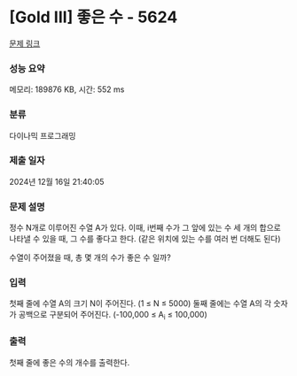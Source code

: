 # [Gold III] 좋은 수 - 5624 

[문제 링크](https://www.acmicpc.net/problem/5624) 

### 성능 요약

메모리: 189876 KB, 시간: 552 ms

### 분류

다이나믹 프로그래밍

### 제출 일자

2024년 12월 16일 21:40:05

### 문제 설명

<p>정수 N개로 이루어진 수열 A가 있다. 이때, i번째 수가 그 앞에 있는 수 세 개의 합으로 나타낼 수 있을 때, 그 수를 좋다고 한다. (같은 위치에 있는 수를 여러 번 더해도 된다)</p>

<p>수열이 주어졌을 때, 총 몇 개의 수가 좋은 수 일까?</p>

### 입력 

 <p>첫째 줄에 수열 A의 크기 N이 주어진다. (1 ≤ N ≤ 5000) 둘째 줄에는 수열 A의 각 숫자가 공백으로 구분되어 주어진다. (-100,000 ≤ A<sub>i</sub> ≤ 100,000)</p>

### 출력 

 <p>첫째 줄에 좋은 수의 개수를 출력한다.</p>

